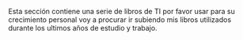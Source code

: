 Esta sección contiene una serie de libros de TI por favor usar para su crecimiento personal
voy a procurar ir subiendo mis libros utilizados durante los ultimos años de estudio y trabajo.
